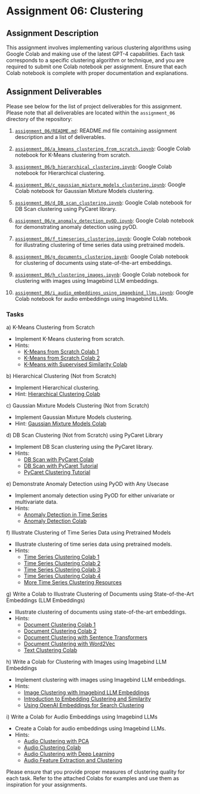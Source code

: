 # Assignment 06: Clustering

## Assignment Description

This assignment involves implementing various clustering algorithms using Google Colab and making use of the latest GPT-4 capabilities. Each task corresponds to a specific clustering algorithm or technique, and you are required to submit one Colab notebook per assignment. Ensure that each Colab notebook is complete with proper documentation and explanations.

## Assignment Deliverables

Please see below for the list of project deliverables for this assignment. Please note that all deliverables are located within the `assignment_06` directory of the repository:

1. [`assignment_06/README.md`](https://github.com/schumbar/SJSU_CMPE255/blob/main/assignment_06/README.md): README.md file containing assignment description and a list of deliverables.

2. [`assignment_06/a_kmeans_clustering_from_scratch.ipynb`](https://github.com/schumbar/SJSU_CMPE255/blob/main/assignment_06/a_kmeans_clustering_from_scratch.ipynb): Google Colab notebook for K-Means clustering from scratch.

3. [`assignment_06/b_hierarchical_clustering.ipynb`](https://github.com/schumbar/SJSU_CMPE255/blob/main/assignment_06/b_hierarchical_clustering.ipynb): Google Colab notebook for Hierarchical clustering.

4. [`assignment_06/c_gaussian_mixture_models_clustering.ipynb`](https://github.com/schumbar/SJSU_CMPE255/blob/main/assignment_06/c_gaussian_mixture_models_clustering.ipynb): Google Colab notebook for Gaussian Mixture Models clustering.

5. [`assignment_06/d_DB_scan_clustering.ipynb`](https://github.com/schumbar/SJSU_CMPE255/blob/main/assignment_06/d_DB_scan_clustering.ipynb): Google Colab notebook for DB Scan clustering using PyCaret library.

6. [`assignment_06/e_anomaly_detection_pyOD.ipynb`](https://github.com/schumbar/SJSU_CMPE255/blob/main/assignment_06/e_anomaly_detection_pyOD.ipynb): Google Colab notebook for demonstrating anomaly detection using pyOD.

7. [`assignment_06/f_timeseries_clustering.ipynb`](https://github.com/schumbar/SJSU_CMPE255/blob/main/assignment_06/f_timeseries_clustering.ipynb): Google Colab notebook for illustrating clustering of time series data using pretrained models.

8. [`assignment_06/g_documents_clustering.ipynb`](https://github.com/schumbar/SJSU_CMPE255/blob/main/assignment_06/g_documents_clustering.ipynb): Google Colab notebook for clustering of documents using state-of-the-art embeddings.

9. [`assignment_06/h_clustering_images.ipynb`](https://github.com/schumbar/SJSU_CMPE255/blob/main/assignment_06/h_clustering_images.ipynb): Google Colab notebook for clustering with images using Imagebind LLM embeddings.

10. [`assignment_06/i_audio_embeddings_using_imagebind_llms.ipynb`](https://github.com/schumbar/SJSU_CMPE255/blob/main/assignment_06/i_audio_embeddings_using_imagebind_llms.ipynb): Google Colab notebook for audio embeddings using Imagebind LLMs.

### Tasks

a) K-Means Clustering from Scratch

- Implement K-Means clustering from scratch.
- Hints:
  - [K-Means from Scratch Colab 1](https://colab.sandbox.google.com/github/SANTOSHMAHER/Machine-Learning-Algorithams/blob/master/K_Means_algorithm_using_Python_from_scratch_.ipynb)
  - [K-Means from Scratch Colab 2](https://colab.sandbox.google.com/github/jakevdp/PythonDataScienceHandbook/blob/master/notebooks/05.11-K-Means.ipynb)
  - [K-Means with Supervised Similarity Colab](https://colab.sandbox.google.com/github/google/eng-edu/blob/main/ml/clustering/clustering-supervised-similarity.ipynb?utm_source=ss-clustering&utm_campaign=colab-external&utm_medium=referral&utm_content=clustering-supervised-similarity#scrollTo=eExms-TP8Hn6)

b) Hierarchical Clustering (Not from Scratch)

- Implement Hierarchical clustering.
- Hint: [Hierarchical Clustering Colab](https://colab.sandbox.google.com/github/saskeli/data-analysis-with-python-summer-2019/blob/master/clustering.ipynb)

c) Gaussian Mixture Models Clustering (Not from Scratch)

- Implement Gaussian Mixture Models clustering.
- Hint: [Gaussian Mixture Models Colab](https://colab.sandbox.google.com/github/jakevdp/PythonDataScienceHandbook/blob/master/notebooks/05.12-Gaussian-Mixtures.ipynb)

d) DB Scan Clustering (Not from Scratch) using PyCaret Library

- Implement DB Scan clustering using the PyCaret library.
- Hints:
  - [DB Scan with PyCaret Colab](https://pycaret.org/create-model/)
  - [DB Scan with PyCaret Tutorial](https://towardsdatascience.com/clustering-made-easy-with-pycaret-656316c0b080)
  - [PyCaret Clustering Tutorial](http://www.pycaret.org/tutorials/html/CLU101.html)

e) Demonstrate Anomaly Detection using PyOD with Any Usecase

- Implement anomaly detection using PyOD for either univariate or multivariate data.
- Hints:
  - [Anomaly Detection in Time Series](https://neptune.ai/blog/anomaly-detection-in-time-series)
  - [Anomaly Detection Colab](https://github.com/ritvikmath/Time-Series-Analysis/blob/master/Anomaly%20Detection.ipynb)

f) Illustrate Clustering of Time Series Data using Pretrained Models

- Illustrate clustering of time series data using pretrained models.
- Hints:
  - [Time Series Clustering Colab 1](https://github.com/V-MalM/Stock-Clustering-and-Prediction)
  - [Time Series Clustering Colab 2](https://github.com/qianlima-lab/time-series-ptms)
  - [Time Series Clustering Colab 3](https://github.com/effa/time-series-clustering)
  - [Time Series Clustering Colab 4](https://github.com/qingsongedu/Awesome-TimeSeries-SpatioTemporal-LM-LLM)
  - [More Time Series Clustering Resources](https://github.com/cure-lab/Awesome-time-series#time-series-clustering)

g) Write a Colab to Illustrate Clustering of Documents using State-of-the-Art Embeddings (LLM Embeddings)

- Illustrate clustering of documents using state-of-the-art embeddings.
- Hints:
  - [Document Clustering Colab 1](https://github.com/simonw/llm-cluster)
  - [Document Clustering Colab 2](https://simonwillison.net/2023/Sep/4/llm-embeddings/#llm-cluster)
  - [Document Clustering with Sentence Transformers](https://github.com/UKPLab/sentence-transformers/tree/master/examples/applications/clustering)
  - [Document Clustering with Word2Vec](https://dylancastillo.co/nlp-snippets-cluster-documents-using-word2vec/)
  - [Text Clustering Colab](https://github.com/Ruchi2507/Text-Clustering)

h) Write a Colab for Clustering with Images using Imagebind LLM Embeddings

- Implement clustering with images using Imagebind LLM embeddings.
- Hints:
  - [Image Clustering with Imagebind LLM Embeddings](https://medium.com/@tatsuromurata317/image-bind-metaai-on-google-colab-free-843f30a4977c)
  - [Introduction to Embedding Clustering and Similarity](https://towardsdatascience.com/introduction-to-embedding-clustering-and-similarity-11dd80b00061)
  - [Using OpenAI Embeddings for Search Clustering](https://cobusgreyling.medium.com/using-openai-embeddings-for-search-clustering-83840e971e97)

i) Write a Colab for Audio Embeddings using Imagebind LLMs

- Create a Colab for audio embeddings using Imagebind LLMs.
- Hints:
  - [Audio Clustering with PCA](https://towardsdatascience.com/k-means-clustering-and-pca-to-categorize-music-by-similar-audio-features-df09c93e8b64)
  - [Audio Clustering Colab](https://mct-master.github.io/machine-learning/2023/04/25/ninojak-clustering-audio.html)
  - [Audio Clustering with Deep Learning](https://ridakhan5.medium.com/audio-clustering-with-deep-learning-a7991d605fa5)
  - [Audio Feature Extraction and Clustering](https://www.kaggle.com/code/humblediscipulus/audio-feature-extraction-and-clustering)

Please ensure that you provide proper measures of clustering quality for each task. Refer to the attached Colabs for examples and use them as inspiration for your assignments.

